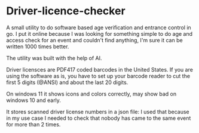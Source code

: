 # Driver-licence-checker
A small utility to do software based age verification and entrance control in go.
I put it online because I was looking for something simple to do age and access check for an event and couldn't find anything, I'm sure it can be written 1000 times better.

The utility was built with the help of AI.

Driver licensces are PDF417 coded barcodes in the United States.
If you are using the software as is, you have to set up your barcode reader to cut the first 5 digits (@ANSI) and about the last 20 digits.

On windows 11 it shows icons and colors correctly, may show bad on windows 10 and early.

It stores scanned driver license numbers in a json file: I used that because in my use case I needed to check that nobody has came to the same event for more than 2 times.
